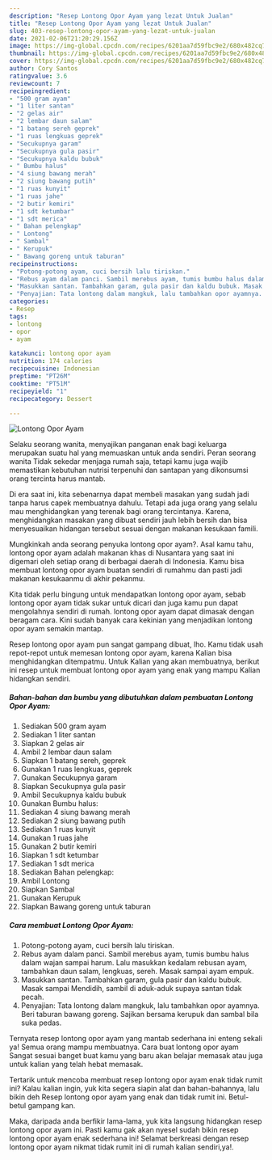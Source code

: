 ```yaml
---
description: "Resep Lontong Opor Ayam yang lezat Untuk Jualan"
title: "Resep Lontong Opor Ayam yang lezat Untuk Jualan"
slug: 403-resep-lontong-opor-ayam-yang-lezat-untuk-jualan
date: 2021-02-06T21:20:29.156Z
image: https://img-global.cpcdn.com/recipes/6201aa7d59fbc9e2/680x482cq70/lontong-opor-ayam-foto-resep-utama.jpg
thumbnail: https://img-global.cpcdn.com/recipes/6201aa7d59fbc9e2/680x482cq70/lontong-opor-ayam-foto-resep-utama.jpg
cover: https://img-global.cpcdn.com/recipes/6201aa7d59fbc9e2/680x482cq70/lontong-opor-ayam-foto-resep-utama.jpg
author: Cory Santos
ratingvalue: 3.6
reviewcount: 7
recipeingredient:
- "500 gram ayam"
- "1 liter santan"
- "2 gelas air"
- "2 lembar daun salam"
- "1 batang sereh geprek"
- "1 ruas lengkuas geprek"
- "Secukupnya garam"
- "Secukupnya gula pasir"
- "Secukupnya kaldu bubuk"
- " Bumbu halus"
- "4 siung bawang merah"
- "2 siung bawang putih"
- "1 ruas kunyit"
- "1 ruas jahe"
- "2 butir kemiri"
- "1 sdt ketumbar"
- "1 sdt merica"
- " Bahan pelengkap"
- " Lontong"
- " Sambal"
- " Kerupuk"
- " Bawang goreng untuk taburan"
recipeinstructions:
- "Potong-potong ayam, cuci bersih lalu tiriskan."
- "Rebus ayam dalam panci. Sambil merebus ayam, tumis bumbu halus dalam wajan sampai harum. Lalu masukkan kedalam rebusan ayam, tambahkan daun salam, lengkuas, sereh. Masak sampai ayam empuk."
- "Masukkan santan. Tambahkan garam, gula pasir dan kaldu bubuk. Masak sampai Mendidih, sambil di aduk-aduk supaya santan tidak pecah."
- "Penyajian: Tata lontong dalam mangkuk, lalu tambahkan opor ayamnya. Beri taburan bawang goreng. Sajikan bersama kerupuk dan sambal bila suka pedas."
categories:
- Resep
tags:
- lontong
- opor
- ayam

katakunci: lontong opor ayam 
nutrition: 174 calories
recipecuisine: Indonesian
preptime: "PT26M"
cooktime: "PT51M"
recipeyield: "1"
recipecategory: Dessert

---
```



![Lontong Opor Ayam](https://img-global.cpcdn.com/recipes/6201aa7d59fbc9e2/680x482cq70/lontong-opor-ayam-foto-resep-utama.jpg)

Selaku seorang wanita, menyajikan panganan enak bagi keluarga merupakan suatu hal yang memuaskan untuk anda sendiri. Peran seorang  wanita Tidak sekedar menjaga rumah saja, tetapi kamu juga wajib memastikan kebutuhan nutrisi terpenuhi dan santapan yang dikonsumsi orang tercinta harus mantab.

Di era  saat ini, kita sebenarnya dapat membeli masakan yang sudah jadi tanpa harus capek membuatnya dahulu. Tetapi ada juga orang yang selalu mau menghidangkan yang terenak bagi orang tercintanya. Karena, menghidangkan masakan yang dibuat sendiri jauh lebih bersih dan bisa menyesuaikan hidangan tersebut sesuai dengan makanan kesukaan famili. 



Mungkinkah anda seorang penyuka lontong opor ayam?. Asal kamu tahu, lontong opor ayam adalah makanan khas di Nusantara yang saat ini digemari oleh setiap orang di berbagai daerah di Indonesia. Kamu bisa membuat lontong opor ayam buatan sendiri di rumahmu dan pasti jadi makanan kesukaanmu di akhir pekanmu.

Kita tidak perlu bingung untuk mendapatkan lontong opor ayam, sebab lontong opor ayam tidak sukar untuk dicari dan juga kamu pun dapat mengolahnya sendiri di rumah. lontong opor ayam dapat dimasak dengan beragam cara. Kini sudah banyak cara kekinian yang menjadikan lontong opor ayam semakin mantap.

Resep lontong opor ayam pun sangat gampang dibuat, lho. Kamu tidak usah repot-repot untuk memesan lontong opor ayam, karena Kalian bisa menghidangkan ditempatmu. Untuk Kalian yang akan membuatnya, berikut ini resep untuk membuat lontong opor ayam yang enak yang mampu Kalian hidangkan sendiri.

<!--inarticleads1-->

##### Bahan-bahan dan bumbu yang dibutuhkan dalam pembuatan Lontong Opor Ayam:

1. Sediakan 500 gram ayam
1. Sediakan 1 liter santan
1. Siapkan 2 gelas air
1. Ambil 2 lembar daun salam
1. Siapkan 1 batang sereh, geprek
1. Gunakan 1 ruas lengkuas, geprek
1. Gunakan Secukupnya garam
1. Siapkan Secukupnya gula pasir
1. Ambil Secukupnya kaldu bubuk
1. Gunakan  Bumbu halus:
1. Sediakan 4 siung bawang merah
1. Sediakan 2 siung bawang putih
1. Sediakan 1 ruas kunyit
1. Gunakan 1 ruas jahe
1. Gunakan 2 butir kemiri
1. Siapkan 1 sdt ketumbar
1. Sediakan 1 sdt merica
1. Sediakan  Bahan pelengkap:
1. Ambil  Lontong
1. Siapkan  Sambal
1. Gunakan  Kerupuk
1. Siapkan  Bawang goreng untuk taburan




<!--inarticleads2-->

##### Cara membuat Lontong Opor Ayam:

1. Potong-potong ayam, cuci bersih lalu tiriskan.
1. Rebus ayam dalam panci. Sambil merebus ayam, tumis bumbu halus dalam wajan sampai harum. Lalu masukkan kedalam rebusan ayam, tambahkan daun salam, lengkuas, sereh. Masak sampai ayam empuk.
1. Masukkan santan. Tambahkan garam, gula pasir dan kaldu bubuk. Masak sampai Mendidih, sambil di aduk-aduk supaya santan tidak pecah.
1. Penyajian: Tata lontong dalam mangkuk, lalu tambahkan opor ayamnya. Beri taburan bawang goreng. Sajikan bersama kerupuk dan sambal bila suka pedas.




Ternyata resep lontong opor ayam yang mantab sederhana ini enteng sekali ya! Semua orang mampu membuatnya. Cara buat lontong opor ayam Sangat sesuai banget buat kamu yang baru akan belajar memasak atau juga untuk kalian yang telah hebat memasak.

Tertarik untuk mencoba membuat resep lontong opor ayam enak tidak rumit ini? Kalau kalian ingin, yuk kita segera siapin alat dan bahan-bahannya, lalu bikin deh Resep lontong opor ayam yang enak dan tidak rumit ini. Betul-betul gampang kan. 

Maka, daripada anda berfikir lama-lama, yuk kita langsung hidangkan resep lontong opor ayam ini. Pasti kamu gak akan nyesel sudah bikin resep lontong opor ayam enak sederhana ini! Selamat berkreasi dengan resep lontong opor ayam nikmat tidak rumit ini di rumah kalian sendiri,ya!.

